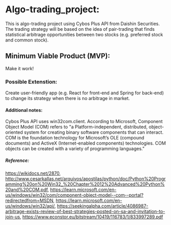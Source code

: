 # Algo-trading_project:
This is algo-trading project using Cybos Plus API from Daishin Securities. The trading strategy will be based on the idea of pair-trading that finds statistical arbitrage opportunities between two stocks (e.g. preferred stock and common stock).

## Minimum Viable Product (MVP):
Make it work! 

### Possible Extenstion: 
Create user-friendly app (e.g. React for front-end and Spring for back-end) to change its strategy when there is no arbitrage in market. 

#### Additional notes: 
Cybos Plus API uses win32com.client. According to Microsoft, Component Object Model (COM) refers to "a Platform-independent, distributed, object-oriented system for creating binary software components that can interact. COM is the foundation technology for Microsoft’s OLE (compound documents) and ActiveX (Internet-enabled components) technologies. COM objects can be created with a variety of programming languages."

##### Reference: 
https://wikidocs.net/2870,
http://www.cesarkallas.net/arquivos/apostilas/python/doc/Python%20Programming%20on%20Win32_%20Chapter%2012%20Advanced%20Python%20and%20COM.pdf, 
https://learn.microsoft.com/en-us/windows/win32/com/component-object-model--com--portal?redirectedfrom=MSDN,
https://learn.microsoft.com/en-us/windows/win32/api/, 
https://seekingalpha.com/article/4086987-arbitrage-exists-review-of-best-strategies-posted-on-sa-and-invitation-to-join-us, 
https://www.econstor.eu/bitstream/10419/116783/1/833997289.pdf 
